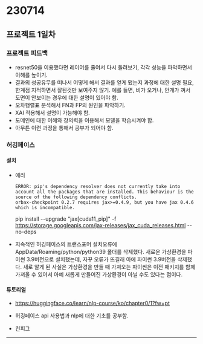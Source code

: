 # 230714

## 프로젝트 1일차

### 프로젝트 피드백

- resnet50을 이용했다면 레이어를 줄여서 다시 돌려보기, 각각 성능을 파악하면서 이해를 높이기.
- 결과의 성공유무를 떠나서 어떻게 해서 결과를 얻게 됐는지 과정에 대한 설명 필요, 한계점 지적하면서 잘된것만 보여주지 않기. 예를 들면, 비가 오거나, 안개가 껴서 도면이 안보이는 경우에 대한 설명이 있어야 함.
- 오차행렬표 분석해서 FN과 FP의 원인을 파악하기.
- XAI 적용해서 설명이 가능해야 함.
- 도메인에 대한 이해와 창의력을 이용해서 모델을 학습시켜야 함.
- 아무튼 이런 과정을 통해서 공부가 되어야 함.

### 허깅페이스

#### 설치

- 에러
  ```
  ERROR: pip's dependency resolver does not currently take into account all the packages that are installed. This behaviour is the source of the following dependency conflicts.
  orbax-checkpoint 0.2.7 requires jax>=0.4.9, but you have jax 0.4.6 which is incompatible.
  ```


    pip install --upgrade "jax[cuda11_pip]" -f https://storage.googleapis.com/jax-releases/jax_cuda_releases.html --no-deps

- 지속적인 허깅페이스의 트랜스포머 설치오류에 AppData/Roaming/python/python39 폴더를 삭제했다. 새로운 가상환경을 파이썬 3.9버전으로 설치했는데, 자꾸 오류가 뜨길래 아에 파이썬 3.9버전을 삭제했다. 새로 알게 된 사실은 가상환경을 만들 때 가져오는 파이썬은 이전 패키지를 함께 가져올 수 있어서 아예 새롭게 만들어진 가상환경이 아닐 수도 있다는 점이다.

#### 튜토리얼

- https://huggingface.co/learn/nlp-course/ko/chapter0/1?fw=pt
- 허깅페이스 api 사용법과 nlp에 대한 기초를 공부함.

- 컨피그

---

